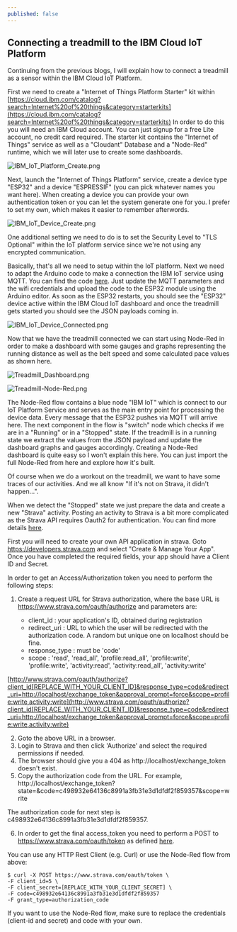 ```yaml
---
published: false
---
```

## Connecting a treadmill to the IBM Cloud IoT Platform

Continuing from the previous blogs, I will explain how to connect a treadmill as a sensor within the IBM Cloud IoT Platform.

First we need to create a "Internet of Things Platform Starter" kit within [https://cloud.ibm.com/catalog?search=Internet%20of%20things&category=starterkits](https://cloud.ibm.com/catalog?search=Internet%20of%20things&category=starterkits)
In order to do this you will need an IBM Cloud account. You can just signup for a free Lite account, no credit card required.
The starter kit contains the "Internet of Things" service as well as a "Cloudant" Database and a "Node-Red" runtime, which we will later use to create some dashboards.

![IBM_IoT_Platform_Create.png]({{site.baseurl}}/images/IBM_IoT_Platform_Create.png)

Next, launch the "Internet of Things Platform" service, create a device type "ESP32" and a device "ESPRESSIF" (you can pick whatever names you want here). When creating a device you can provide your own authentication token or you can let the system generate one for you. I prefer to set my own, which makes it easier to remember afterwords.

![IBM_IoT_Device_Create.png]({{site.baseurl}}/images/IBM_IoT_Device_Create.png)

One additional setting we need to do is to set the Security Level to "TLS Optional" within the IoT platform service since we're not using any encrypted communication.

Basically, that's all we need to setup within the IoT platform.
Next we need to adapt the Arduino code to make a connection the IBM IoT service using MQTT.
You can find the code [here](Treadmill-Bluetooth-IoT/Treadmill_BLE_IBM_MQTT/Treadmill_BLE_IBM_MQTT.ino).
Just update the MQTT parameters and the wifi credentials and upload the code to the ESP32 module using the Arduino editor.
As soon as the ESP32 restarts, you should see the "ESP32" device active within the IBM Cloud IoT dashboard and once the treadmill gets started you should see the JSON payloads coming in.

![IBM_IoT_Device_Connected.png]({{site.baseurl}}/images/IBM_IoT_Device_Connected.png)


Now that we have the treadmill connected we can start using Node-Red in order to make a dashboard with some gauges and graphs representing the running distance as well as the belt speed and some calculated pace values as shown here.

![Treadmill_Dashboard.png]({{site.baseurl}}/images/Treadmill_Dashboard.png)

![Treadmill-Node-Red.png]({{site.baseurl}}/images/Treadmill-Node-Red.png)

The Node-Red flow contains a blue node "IBM IoT" which is connect to our IoT Platform Service and serves as the main entry point for processing the device data. Every message that the ESP32 pushes via MQTT will arrive here. The next component in the flow is "switch" node which checks if we are in a "Running" or in a "Stopped" state.
If the treadmill is in a running state we extract the values from the JSON payload and update the dashboard graphs and gauges accordingly.
Creating a Node-Red dashboard is quite easy so I won't explain this here.
You can just import the full Node-Red from here and explore how it's built.

Of course when we do a workout on the treadmill, we want to have some traces of our activities. And we all know "If it's not on Strava, it didn't happen...".

When we detect the "Stopped" state we just prepare the data and create a new "Strava" activity.
Posting an activity to Strava is a bit more complicated as the Strava API requires Oauth2 for authentication. You can find more details [here](http://developers.strava.com/docs/reference/).

First you will need to create your own API application in strava.
Goto https://developers.strava.com and select "Create & Manage Your App".
Once you have completed the required fields, your app should have a Client ID and Secret.

In order to get an Access/Authorization token you need to perform the following steps:

1. Create a request URL for Strava authorization, where the base URL is https://www.strava.com/oauth/authorize and parameters are:

	- client_id : your application's ID, obtained during registration
    - redirect_uri : URL to which the user will be redirected with the authorization code. A random but unique one on localhost should be fine.
    - response_type	: must be 'code'
    - scope	: 'read', 'read_all', 'profile:read_all', 'profile:write', 'profile:write', 'activity:read', 'activity:read_all', 'activity:write'

[http://www.strava.com/oauth/authorize?client_id[REPLACE_WITH_YOUR_CLIENT_ID]&response_type=code&redirect_uri=http://localhost/exchange_token&approval_prompt=force&scope=profile:write,activity:write](http://www.strava.com/oauth/authorize?client_id[REPLACE_WITH_YOUR_CLIENT_ID]&response_type=code&redirect_uri=http://localhost/exchange_token&approval_prompt=force&scope=profile:write,activity:write)

2. Goto the above URL in a browser.
3. Login to Strava and then click 'Authorize' and select the required permissions if needed.
4. The browser should give you a 404 as http://localhost/exchange_token doesn't exist.
5. Copy the authorization code from the URL. For example,
http://localhost/exchange_token?state=&code=c498932e64136c8991a3fb31e3d1dfdf2f859357&scope=write

The authorization code for next step is c498932e64136c8991a3fb31e3d1dfdf2f859357.

6. In order to get the final access_token you need to perform a POST to https://www.strava.com/oauth/token as defined [here](https://developers.strava.com/docs/authentication/#token-exchange).

You can use any HTTP Rest Client (e.g. Curl) or use the Node-Red flow from above:

	$ curl -X POST https://www.strava.com/oauth/token \
  	-F client_id=5 \
  	-F client_secret=[REPLACE_WITH_YOUR_CLIENT_SECRET] \
  	-F code=c498932e64136c8991a3fb31e3d1dfdf2f859357
  	-F grant_type=authorization_code

If you want to use the Node-Red flow, make sure to replace the credentials (client-id and secret) and code with your own.













